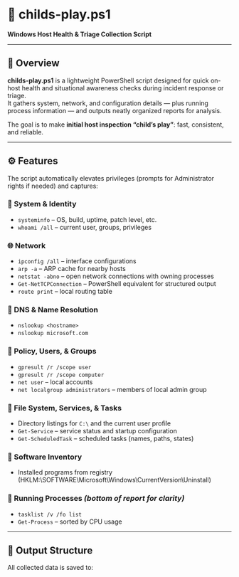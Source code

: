 # 🧸 childs-play.ps1  
**Windows Host Health & Triage Collection Script**

---

## 📖 Overview

**childs-play.ps1** is a lightweight PowerShell script designed for quick on-host health and situational awareness checks during incident response or triage.  
It gathers system, network, and configuration details — plus running process information — and outputs neatly organized reports for analysis.

The goal is to make **initial host inspection “child’s play”**: fast, consistent, and reliable.

---

## ⚙️ Features

The script automatically elevates privileges (prompts for Administrator rights if needed) and captures:

### 🧩 System & Identity
- `systeminfo` – OS, build, uptime, patch level, etc.  
- `whoami /all` – current user, groups, privileges  

### 🌐 Network
- `ipconfig /all` – interface configurations  
- `arp -a` – ARP cache for nearby hosts  
- `netstat -abno` – open network connections with owning processes  
- `Get-NetTCPConnection` – PowerShell equivalent for structured output  
- `route print` – local routing table  

### 🔎 DNS & Name Resolution
- `nslookup <hostname>`  
- `nslookup microsoft.com`  

### 🧱 Policy, Users, & Groups
- `gpresult /r /scope user`  
- `gpresult /r /scope computer`  
- `net user` – local accounts  
- `net localgroup administrators` – members of local admin group  

### 📂 File System, Services, & Tasks
- Directory listings for `C:\` and the current user profile  
- `Get-Service` – service status and startup configuration  
- `Get-ScheduledTask` – scheduled tasks (names, paths, states)  

### 🧩 Software Inventory
- Installed programs from registry (HKLM:\SOFTWARE\Microsoft\Windows\CurrentVersion\Uninstall)

### 🧠 Running Processes *(bottom of report for clarity)*
- `tasklist /v /fo list`  
- `Get-Process` – sorted by CPU usage  

---

## 📁 Output Structure

All collected data is saved to:

